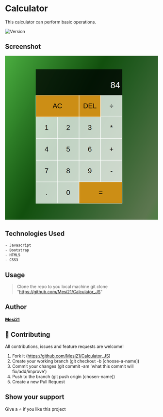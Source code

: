 # Calculator

This calculator can perform basic operations.

<img alt="Version" src="https://img.shields.io/badge/version-1.0.0-blue.svg?cacheSeconds=2592000" />


## Screenshot

![screenshot](calc.png)


## Technologies Used
    - Javascript
    - Bootstrap
    - HTML5
    - CSS3

## Usage

> Clone the repo to you local machine
    git clone "https://github.com/Mesi21/Calculator_JS"


## Author

#### [Mesi21](https://github.com/Mesi21)

## 🤝 Contributing
All contributions, issues and feature requests are welcome!

1. Fork it (https://github.com/Mesi21/Calculator_JS)
2. Create your working branch (git checkout -b [choose-a-name])
3. Commit your changes (git commit -am 'what this commit will fix/add/improve')
4. Push to the branch (git push origin [chosen-name])
5. Create a new Pull Request

## Show your support
Give a ⭐️ if you like this project